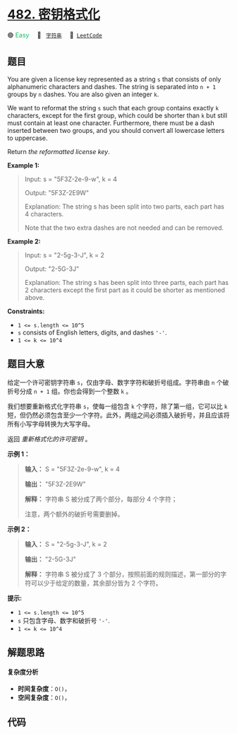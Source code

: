 # [482. 密钥格式化](https://leetcode.com/problems/license-key-formatting)

🟢 <font color=#15bd66>Easy</font>&emsp; 🔖&ensp; [`字符串`](/leetcode/outline/tag/string.md)&emsp; 🔗&ensp;[`LeetCode`](https://leetcode.com/problems/license-key-formatting)


## 题目

You are given a license key represented as a string `s` that consists of only
alphanumeric characters and dashes. The string is separated into `n + 1`
groups by `n` dashes. You are also given an integer `k`.

We want to reformat the string `s` such that each group contains exactly `k`
characters, except for the first group, which could be shorter than `k` but
still must contain at least one character. Furthermore, there must be a dash
inserted between two groups, and you should convert all lowercase letters to
uppercase.

Return _the reformatted license key_.



**Example 1:**

> Input: s = "5F3Z-2e-9-w", k = 4
> 
> Output: "5F3Z-2E9W"
> 
> Explanation: The string s has been split into two parts, each part has 4 characters.
> 
> Note that the two extra dashes are not needed and can be removed.

**Example 2:**

> Input: s = "2-5g-3-J", k = 2
> 
> Output: "2-5G-3J"
> 
> Explanation: The string s has been split into three parts, each part has 2 characters except the first part as it could be shorter as mentioned above.

**Constraints:**

  * `1 <= s.length <= 10^5`
  * `s` consists of English letters, digits, and dashes `'-'`.
  * `1 <= k <= 10^4`


## 题目大意

给定一个许可密钥字符串 `s`，仅由字母、数字字符和破折号组成。字符串由 `n` 个破折号分成 `n + 1` 组。你也会得到一个整数 `k` 。

我们想要重新格式化字符串 `s`，使每一组包含 `k` 个字符，除了第一组，它可以比 `k`
短，但仍然必须包含至少一个字符。此外，两组之间必须插入破折号，并且应该将所有小写字母转换为大写字母。

返回 _重新格式化的许可密钥_ 。



**示例 1：**

> 
> 
> 
> 
> 
> **输入：** S = "5F3Z-2e-9-w", k = 4
> 
> **输出：** "5F3Z-2E9W"
> 
> **解释：** 字符串 S 被分成了两个部分，每部分 4 个字符；
> 
> > 
>  注意，两个额外的破折号需要删掉。
> 
> 

**示例 2：**

> 
> 
> 
> 
> 
> **输入：** S = "2-5g-3-J", k = 2
> 
> **输出：** "2-5G-3J"
> 
> **解释：** 字符串 S 被分成了 3 个部分，按照前面的规则描述，第一部分的字符可以少于给定的数量，其余部分皆为 2 个字符。
> 
> 



**提示:**

  * `1 <= s.length <= 10^5`
  * `s` 只包含字母、数字和破折号 `'-'`.
  * `1 <= k <= 10^4`


## 解题思路

#### 复杂度分析

- **时间复杂度**：`O()`，
- **空间复杂度**：`O()`，

## 代码

```javascript

```